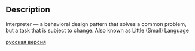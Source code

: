 ## Description

Interpreter — a behavioral design pattern that solves a common problem,
but a task that is subject to change. Also known as Little (Small) Language


[русская версия](README-rus.md)
